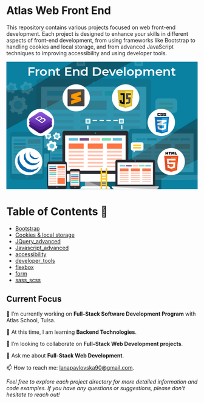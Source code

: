 # Atlas Web Front End

This repository contains various projects focused on web front-end development. Each project is designed to enhance your skills in different aspects of front-end development, from using frameworks like Bootstrap to handling cookies and local storage, and from advanced JavaScript techniques to improving accessibility and using developer tools.

<img src='frontend.jpg' alt='frontend'>

# Table of Contents :pushpin:

- [Bootstrap](https://github.com/SvitLanaPavl/atlas-web_front_end/tree/main/Bootstrap) <br />
- [Cookies & local storage](https://github.com/SvitLanaPavl/atlas-web_front_end/tree/main/Cookies%20%26%20local%20storage) <br />
- [JQuery_advanced](https://github.com/SvitLanaPavl/atlas-web_front_end/tree/main/JQuery_advanced)
- [Javascript_advanced](https://github.com/SvitLanaPavl/atlas-web_front_end/tree/main/Javascript_advanced)
- [accessibility](https://github.com/SvitLanaPavl/atlas-web_front_end/tree/main/accessibility)
- [developer_tools](https://github.com/SvitLanaPavl/atlas-web_front_end/tree/main/developer_tools) <br />
- [flexbox](https://github.com/SvitLanaPavl/atlas-web_front_end/tree/main/flexbox) <br />
- [form](https://github.com/SvitLanaPavl/atlas-web_front_end/tree/main/form)
- [sass_scss](https://github.com/SvitLanaPavl/atlas-web_front_end/tree/main/sass_scss)

## Current Focus

🔭 I’m currently working on **Full-Stack Software Development Program** with Atlas School, Tulsa.

🌱 At this time, I am learning **Backend Technologies**.

👯 I’m looking to collaborate on **Full-Stack Web Development projects**.

💬 Ask me about **Full-Stack Web Development**.

📫 How to reach me: lanapavlovska90@gmail.com.


_Feel free to explore each project directory for more detailed information and code examples. If you have any questions or suggestions, please don't hesitate to reach out!_